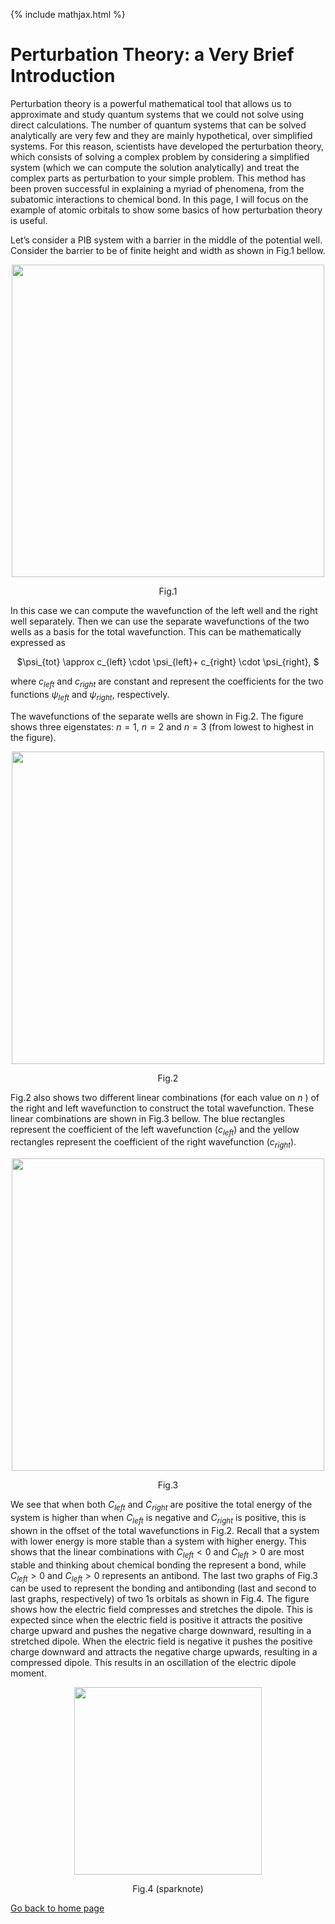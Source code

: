{% include mathjax.html %}

# Perturbation Theory: a Very Brief Introduction


Perturbation theory is a powerful mathematical tool that allows us to approximate and study quantum systems that we could not solve using direct calculations. The number of quantum systems that can be solved analytically are very few and they are mainly hypothetical, over simplified systems. For this reason, scientists have developed the perturbation theory, which consists of solving a complex problem by considering a simplified system (which we can compute the solution analytically) and treat the complex parts as perturbation to your simple problem. This method has been proven successful in explaining a myriad of phenomena, from the subatomic interactions to chemical bond. In this page, I will focus on the example of atomic orbitals to show some basics of how perturbation theory is useful.

Let’s consider a PIB system with a barrier in the middle of the potential well. Consider the barrier to be of finite height and width as shown in Fig.1 bellow.
<p align="center">
  <img src="https://user-images.githubusercontent.com/35305574/38461524-b969859c-3aa0-11e8-85d4-cf257f26b9cc.jpg" width="500">
</p>
<p align="center">Fig.1</p>

In this case we can compute the wavefunction of the left well and the right well separately. Then we can use the separate wavefunctions of the two wells as a basis for the total wavefunction. This can be mathematically expressed as 

<p align="center">$\psi_{tot} \approx c_{left} \cdot \psi_{left}+ c_{right} \cdot \psi_{right}, $</p>

where $c_{left}$ and $c_{right}$ are constant and represent the coefficients for the two functions $\psi_{left}$ and $\psi_{right}$, respectively. 


The wavefunctions of the separate wells are shown in Fig.2. The figure shows three eigenstates: $n=1$, $n=2$ and $n=3$ (from lowest to highest in the figure).  

<p align="center">
  <img src="https://user-images.githubusercontent.com/35305574/38461733-faea5e2e-3aa5-11e8-8949-ef3102b6ea2f.jpg" width="500">
</p>
<p align="center">Fig.2</p>

Fig.2 also shows two different linear combinations (for each value on $n$ ) of the right and left wavefunction to construct the total wavefunction. These linear combinations are shown in Fig.3 bellow. The blue rectangles represent the coefficient of the left wavefunction ($c_{left}$) and the yellow rectangles represent the coefficient of the right wavefunction ($c_{right}$). 

<p align="center">
  <img src="https://user-images.githubusercontent.com/35305574/38461826-2268d834-3aa8-11e8-9d2e-3c0b86c882f6.jpg" width="500">
</p>
<p align="center">Fig.3</p>

We see that when both $C_{left}$ and $C_{right}$ are positive the total energy of the system is higher than when $C_{left}$ is negative and $C_{right}$ is positive, this is shown in the offset of the total wavefunctions in Fig.2. Recall that a system with lower energy is more stable than a system with higher energy. This shows that the linear combinations with $C_{left}<0$ and $C_{left}>0$ are most stable and thinking about chemical bonding the represent a bond, while  $C_{left}>0$ and $C_{left}>0$ represents an antibond. 
The last two graphs of Fig.3 can be used to represent the bonding and antibonding (last and second to last graphs, respectively) of two 1s orbitals as shown in Fig.4. The figure shows how the electric field compresses and stretches the dipole. This is expected since when the electric field is positive it attracts the positive charge upward and pushes the negative charge downward, resulting in a stretched dipole. When the electric field is negative it pushes the positive charge downward and attracts the negative charge upwards, resulting in a compressed dipole. This results in an oscillation of the electric dipole moment.

<p align="center">
  <img src="https://user-images.githubusercontent.com/35305574/38461976-02621902-3aac-11e8-8150-fca251b7a6e7.gif" width="300">
</p>
<p align="center">Fig.4 (sparknote)</p>


[Go back to home page](/README.md)
